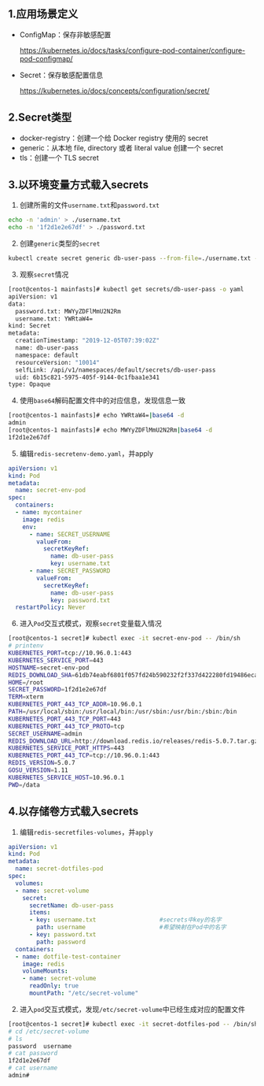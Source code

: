 ## 1.应用场景定义

* ConfigMap：保存非敏感配置
    
    https://kubernetes.io/docs/tasks/configure-pod-container/configure-pod-configmap/
* Secret：保存敏感配置信息

    https://kubernetes.io/docs/concepts/configuration/secret/

## 2.Secret类型

*   docker-registry：创建一个给 Docker registry 使用的 secret
*   generic：从本地 file, directory 或者 literal value 创建一个 secret
*   tls：创建一个 TLS secret

## 3.以环境变量方式载入secrets

1) 创建所需的文件`username.txt`和`password.txt`
```bash
echo -n 'admin' > ./username.txt
echo -n '1f2d1e2e67df' > ./password.txt
```
2) 创建`generic`类型的`secret`
```bash
kubectl create secret generic db-user-pass --from-file=./username.txt --from-file=./password.txt
```

3) 观察`secret`情况
```bash
[root@centos-1 mainfasts]# kubectl get secrets/db-user-pass -o yaml
apiVersion: v1
data:
  password.txt: MWYyZDFlMmU2N2Rm
  username.txt: YWRtaW4=
kind: Secret
metadata:
  creationTimestamp: "2019-12-05T07:39:02Z"
  name: db-user-pass
  namespace: default
  resourceVersion: "10014"
  selfLink: /api/v1/namespaces/default/secrets/db-user-pass
  uid: 6b15c821-5975-405f-9144-0c1fbaa1e341
type: Opaque
```

4) 使用`base64`解码配置文件中的对应信息，发现信息一致
```bash
[root@centos-1 mainfasts]# echo YWRtaW4=|base64 -d
admin
[root@centos-1 mainfasts]# echo MWYyZDFlMmU2N2Rm|base64 -d
1f2d1e2e67df
```

5) 编辑`redis-secretenv-demo.yaml`，并apply
```yaml
apiVersion: v1
kind: Pod
metadata:
  name: secret-env-pod
spec:
  containers:
  - name: mycontainer
    image: redis
    env:
      - name: SECRET_USERNAME
        valueFrom:
          secretKeyRef:
            name: db-user-pass
            key: username.txt
      - name: SECRET_PASSWORD
        valueFrom:
          secretKeyRef:
            name: db-user-pass
            key: password.txt
  restartPolicy: Never
```

6) 进入`Pod`交互式模式，观察`secret`变量载入情况
```bash
[root@centos-1 secret]# kubectl exec -it secret-env-pod -- /bin/sh
# printenv
KUBERNETES_PORT=tcp://10.96.0.1:443
KUBERNETES_SERVICE_PORT=443
HOSTNAME=secret-env-pod
REDIS_DOWNLOAD_SHA=61db74eabf6801f057fd24b590232f2f337d422280fd19486eca03be87d3a82b
HOME=/root
SECRET_PASSWORD=1f2d1e2e67df
TERM=xterm
KUBERNETES_PORT_443_TCP_ADDR=10.96.0.1
PATH=/usr/local/sbin:/usr/local/bin:/usr/sbin:/usr/bin:/sbin:/bin
KUBERNETES_PORT_443_TCP_PORT=443
KUBERNETES_PORT_443_TCP_PROTO=tcp
SECRET_USERNAME=admin
REDIS_DOWNLOAD_URL=http://download.redis.io/releases/redis-5.0.7.tar.gz
KUBERNETES_SERVICE_PORT_HTTPS=443
KUBERNETES_PORT_443_TCP=tcp://10.96.0.1:443
REDIS_VERSION=5.0.7
GOSU_VERSION=1.11
KUBERNETES_SERVICE_HOST=10.96.0.1
PWD=/data

```

## 4.以存储卷方式载入secrets

1) 编辑`redis-secretfiles-volumes`，并`apply`
```yaml
apiVersion: v1
kind: Pod
metadata:
  name: secret-dotfiles-pod
spec:
  volumes:
  - name: secret-volume
    secret:
      secretName: db-user-pass
      items:
      - key: username.txt                  #secrets中key的名字
        path: username                     #希望映射在Pod中的名字
      - key: password.txt
        path: password
  containers:
  - name: dotfile-test-container
    image: redis
    volumeMounts:
    - name: secret-volume
      readOnly: true
      mountPath: "/etc/secret-volume"

```

2) 进入`pod`交互式模式，发现`/etc/secret-volume`中已经生成对应的配置文件
```bash
[root@centos-1 secret]# kubectl exec -it secret-dotfiles-pod -- /bin/sh
# cd /etc/secret-volume
# ls
password  username
# cat password
1f2d1e2e67df
# cat username
admin# 

```